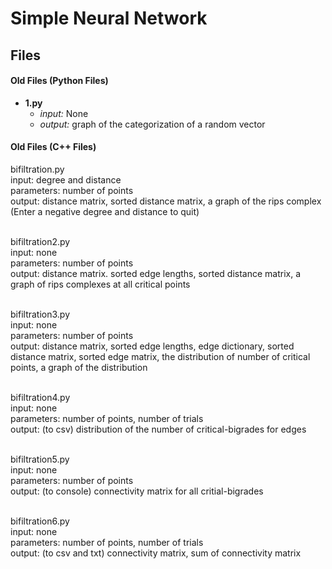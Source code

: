 # Simple Neural Network

## Files

#### Old Files (Python Files)
* **1.py**
    * *input:* None
    * *output:* graph of the categorization of a random vector

#### Old Files (C++ Files)


bifiltration.py\
input: degree and distance\
parameters: number of points\
output: distance matrix, sorted distance matrix, a graph of the rips complex\
(Enter a negative degree and distance to quit)

\
bifiltration2.py\
input: none\
parameters: number of points\
output: distance matrix. sorted edge lengths, sorted distance matrix, a graph of rips complexes at all critical points

\
bifiltration3.py\
input: none\
parameters: number of points\
output: distance matrix, sorted edge lengths, edge dictionary, sorted distance matrix, sorted edge matrix, the distribution of number of critical points, a graph of the distribution

\
bifiltration4.py\
input: none\
parameters: number of points, number of trials\
output: (to csv) distribution of the number of critical-bigrades for edges

\
bifiltration5.py\
input: none\
parameters: number of points\
output: (to console) connectivity matrix for all critial-bigrades

\
bifiltration6.py\
input: none\
parameters: number of points, number of trials\
output: (to csv and txt) connectivity matrix, sum of connectivity matrix